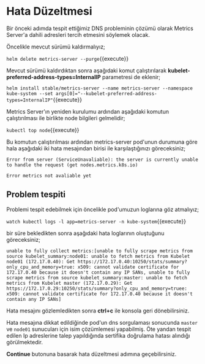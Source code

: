 # Hata Düzeltmesi

Bir önceki adımda tespit ettiğimiz DNS probleminin çözümü olarak Metrics Server'a dahili adresleri tercih etmesini söylemek olacak.

Öncelikle mevcut sürümü kaldırmalıyız;

`helm delete metrics-server --purge`{{execute}}

Mevcut sürümü kaldırdıktan sonra aşağıdaki komut çalıştırılarak **kubelet-preferred-address-types=InternalIP** parametresi de eklenir;

`helm install stable/metrics-server --name metrics-server --namespace kube-system --set args[0]="--kubelet-preferred-address-types=InternalIP"`{{execute}}

Metrics Server'ın yeniden kurulumu ardından aşağıdaki komutun çalıştırılması ile birlikte node bilgileri gelmelidir;

`kubectl top node`{{execute}}

Bu komutun çalıştırılması ardından metrics-server pod'unun durumuna göre hala aşağıdaki iki hata mesajından birisi ile karşılaştığınızı göreceksiniz;

`Error from server (ServiceUnavaliable): the server is currently unable to handle the request (get nodes.metrics.k8s.io)`

`Error metrics not avaliable yet`

## Problem tespiti

Problemi tespit edebilmek için öncelikle pod'umuzun loglarına göz atmalıyız;

`watch kubectl logs -l app=metrics-server -n kube-system`{{execute}}

bir süre bekledikten sonra aşağıdaki hata loglarının oluştuğunu göreceksiniz;

`unable to fully collect metrics:[unable to fully scrape metrics from source kubelet_summary:node01: unable to fetch metrics from Kubelet node01 (172.17.0.40): Get https://172.17.0.40:10250/stats/summary?only_cpu_and_memory=true: x509: cannot validate certificate for 172.17.0.40 because it doesn't contain any IP SANs, unable to fully scrape metrics from source kubelet_summary:master: unable to fetch metrics from Kubelet master (172.17.0.29): Get https://172.17.0.29:10250/stats/summary?only_cpu_and_memory=truee: x509: cannot validate certificate for 172.17.0.40 because it doesn't contain any IP SANs]`

Hata mesajını gözlemledikten sonra **ctrl+c** ile konsola geri dönebilirsiniz.

Hata mesajına dikkat edildiğinde pod'un dns sorgulaması sonucunda `master` ve `node01` sunucuları için isim çözümlemesi yapabilmiş. Öte yandan tespit edilen Ip adreslerine talep yapıldığında sertifika doğrulama hatası alındığı görülmektedir.

**Continue** butonuna basarak hata düzeltmesi adımına geçebilirsiniz.